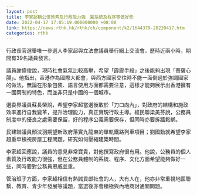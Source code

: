 ```yaml
---
layout: post
title: 李家超稱公僕質素及行政能力強　冀系統及程序等做好些
date: 2022-04-17 17:05:19.000000000 +08:00
link: https://news.rthk.hk/rthk/ch/component/k2/1644379-20220417.htm
categories: rthk
---
```


行政長官選舉唯一參選人李家超與立法會議員舉行網上交流會，歷時近兩小時，期間有39名議員發言。

議員謝偉俊說，現時社會氣氛比較高壓，希望「霹靂手段」之後能夠出現「菩薩心腸」。他指出，香港作為國際大都會，與西方國家交往時不能一面倒過於強調國家的做法，無論在形象包裝、語言使用方面都需要注意，這樣才能夠展示出香港擁有一國兩制的特色，而並非只是中國的一個城市。

選委界議員蘇長榮說，希望李家超當選後敢於「刀口向內」，對政府的結構和施政效率進行自我變革，提升治理能力，真正實現行政主導。經民聯梁美芬說，公務員制度中的優良之處需要保留，好的程序公義需要保存，但同時亦要拆牆鬆綁。

民建聯議員顏汶羽期望新政府落實九龍東的單軌鐵路列車項目；劉國勳就希望李家超重申檢視房屋工程問題，研究如何壓縮建築時間。

李家超回應說，議員的意見非常寶貴，對他撰寫政府很有用。他說，公務員的個人素質及行政能力很強，但在公務員體制的系統、程序、文化方面希望能夠做好一些，同時要對公務員恩威並重。

管治班子方面，李家超相信有熱誠貢獻社會的人，大有人在，他亦非常重視地區聯繫、教育、青少年發展等議題，當選後亦會積極與內地商討通關問題。
